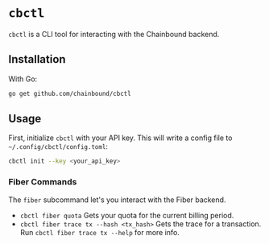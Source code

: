 # `cbctl`

`cbctl` is a CLI tool for interacting with the Chainbound backend.

## Installation
With Go:
```bash
go get github.com/chainbound/cbctl
```

## Usage
First, initialize `cbctl` with your API key. This will write a config file to `~/.config/cbctl/config.toml`:
```bash
cbctl init --key <your_api_key>
```

### Fiber Commands
The `fiber` subcommand let's you interact with the Fiber backend.

* `cbctl fiber quota`
Gets your quota for the current billing period.
* `cbctl fiber trace tx --hash <tx_hash>`
Gets the trace for a transaction. Run `cbctl fiber trace tx --help` for more info.
